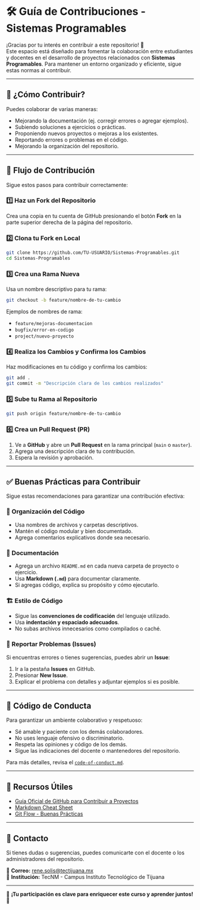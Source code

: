 
# 🛠️ Guía de Contribuciones - Sistemas Programables

¡Gracias por tu interés en contribuir a este repositorio! 🎉  
Este espacio está diseñado para fomentar la colaboración entre estudiantes y docentes en el desarrollo de proyectos relacionados con **Sistemas Programables**. Para mantener un entorno organizado y eficiente, sigue estas normas al contribuir.

---

## 📌 ¿Cómo Contribuir?
Puedes colaborar de varias maneras:
- Mejorando la documentación (ej. corregir errores o agregar ejemplos).
- Subiendo soluciones a ejercicios o prácticas.
- Proponiendo nuevos proyectos o mejoras a los existentes.
- Reportando errores o problemas en el código.
- Mejorando la organización del repositorio.

---

## 🔄 **Flujo de Contribución**
Sigue estos pasos para contribuir correctamente:

### 1️⃣ **Haz un Fork del Repositorio**
Crea una copia en tu cuenta de GitHub presionando el botón **Fork** en la parte superior derecha de la página del repositorio.

### 2️⃣ **Clona tu Fork en Local**
```bash
git clone https://github.com/TU-USUARIO/Sistemas-Programables.git
cd Sistemas-Programables
```

### 3️⃣ **Crea una Rama Nueva**
Usa un nombre descriptivo para tu rama:
```bash
git checkout -b feature/nombre-de-tu-cambio
```

Ejemplos de nombres de rama:
- `feature/mejoras-documentacion`
- `bugfix/error-en-codigo`
- `project/nuevo-proyecto`

### 4️⃣ **Realiza los Cambios y Confirma los Cambios**
Haz modificaciones en tu código y confirma los cambios:
```bash
git add .
git commit -m "Descripción clara de los cambios realizados"
```

### 5️⃣ **Sube tu Rama al Repositorio**
```bash
git push origin feature/nombre-de-tu-cambio
```

### 6️⃣ **Crea un Pull Request (PR)**
1. Ve a **GitHub** y abre un **Pull Request** en la rama principal (`main` o `master`).
2. Agrega una descripción clara de tu contribución.
3. Espera la revisión y aprobación.

---

## ✅ **Buenas Prácticas para Contribuir**
Sigue estas recomendaciones para garantizar una contribución efectiva:

### 📂 Organización del Código
- Usa nombres de archivos y carpetas descriptivos.
- Mantén el código modular y bien documentado.
- Agrega comentarios explicativos donde sea necesario.

### 📑 Documentación
- Agrega un archivo `README.md` en cada nueva carpeta de proyecto o ejercicio.
- Usa **Markdown (`.md`)** para documentar claramente.
- Si agregas código, explica su propósito y cómo ejecutarlo.

### 🏗️ Estilo de Código
- Sigue las **convenciones de codificación** del lenguaje utilizado.
- Usa **indentación y espaciado adecuados**.
- No subas archivos innecesarios como compilados o caché.

### 🚨 Reportar Problemas (Issues)
Si encuentras errores o tienes sugerencias, puedes abrir un **Issue**:
1. Ir a la pestaña **Issues** en GitHub.
2. Presionar **New Issue**.
3. Explicar el problema con detalles y adjuntar ejemplos si es posible.

---

## 📜 Código de Conducta
Para garantizar un ambiente colaborativo y respetuoso:
- Sé amable y paciente con los demás colaboradores.
- No uses lenguaje ofensivo o discriminatorio.
- Respeta las opiniones y código de los demás.
- Sigue las indicaciones del docente o mantenedores del repositorio.

Para más detalles, revisa el [`code-of-conduct.md`](code-of-conduct.md).

---

## 🔗 Recursos Útiles
- [Guía Oficial de GitHub para Contribuir a Proyectos](https://docs.github.com/es/get-started/quickstart/contributing-to-projects)
- [Markdown Cheat Sheet](https://www.markdownguide.org/cheat-sheet/)
- [Git Flow - Buenas Prácticas](https://www.atlassian.com/git/tutorials/comparing-workflows/gitflow-workflow)

---

## 📧 Contacto
Si tienes dudas o sugerencias, puedes comunicarte con el docente o los administradores del repositorio.

📩 **Correo:** rene.solis@tectijuana.mx  
📍 **Institución:** TecNM - Campus Instituto Tecnológico de Tijuana  

---

🚀 **¡Tu participación es clave para enriquecer este curso y aprender juntos!** 🎯



